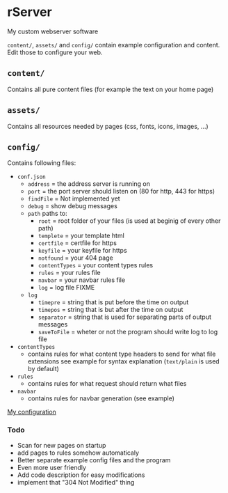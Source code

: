 # rServer
My custom webserver software

`content/`, `assets/` and `config/` contain example configuration and content. Edit those to configure your web.

## `content/`
Contains all pure content files (for example the text on your home page)

## `assets/`
Contains all resources needed by pages (css, fonts, icons, images, ...)

## `config/`
Contains following files:

- `conf.json`
  - `address` = the address server is running on
  - `port` = the port server should listen on (80 for http, 443 for https)
  - `findFile` = Not implemented yet
  - `debug` = show debug messages
  - `path` paths to:
    - `root` = root folder of your files (is used at beginig of every other path)
    - `templete` = your template html
    - `certfile` = certfile for https
    - `keyfile` = your keyfile for https
    - `notfound` = your 404 page
    - `contentTypes` = your content types rules
    - `rules` = your rules file
    - `navbar` = your navbar rules file
    - `log` = log file FIXME
  - `log`
    - `timepre` = string that is put before the time on output
    - `timepos` = string that is but after the time on output
    - `separator` = string that is used for separating parts of output messages
    - `saveToFile` = wheter or not the program should write log to log file
- `contentTypes`
  - contains rules for what content type headers to send for what file extensions see example for syntax explanation (`text/plain` is used by default)
- `rules`
  - contains rules for what request should return what files
- `navbar`
  - contains rules for navbar generation (see example)

[My configuration](https://github.com/prokoprandacek/randacek.dev)

### Todo
- Scan for new pages on startup
- add pages to rules somehow automaticaly
- Better separate example config files and the program
- Even more user friendly
- Add code description for easy modifications
- implement that "304 Not Modified" thing
